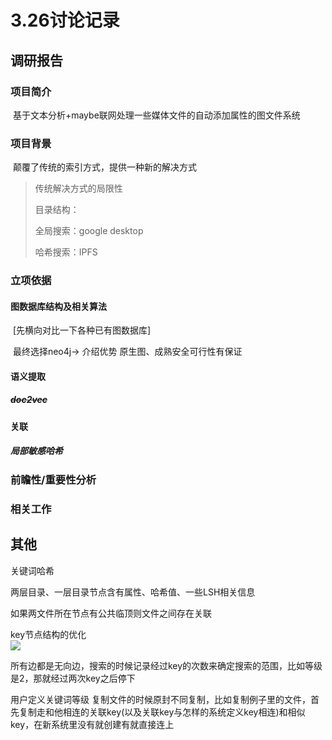 # 3.26讨论记录

## 调研报告

### 项目简介

​		基于文本分析+maybe联网处理一些媒体文件的自动添加属性的图文件系统

### 项目背景

​		颠覆了传统的索引方式，提供一种新的解决方式

> 传统解决方式的局限性
>
> 目录结构：
>
> 全局搜索：google desktop
>
> 哈希搜索：IPFS



### 立项依据

#### 图数据库结构及相关算法

​			[先横向对比一下各种已有图数据库]

​			最终选择neo4j-> 介绍优势 原生图、成熟安全可行性有保证

#### 语义提取

##### ~~doc2vec~~

#### 关联

##### 局部敏感哈希

### 前瞻性/重要性分析



### 相关工作



## 其他

关键词哈希

两层目录、一层目录节点含有属性、哈希值、一些LSH相关信息

如果两文件所在节点有公共临顶则文件之间存在关联

key节点结构的优化  
![](https://github.com/OSH-2020/x-code-nowww/raw/master/image/stru.jpg)

所有边都是无向边，搜索的时候记录经过key的次数来确定搜索的范围，比如等级是2，那就经过两次key之后停下

用户定义关键词等级
复制文件的时候原封不同复制，比如复制例子里的文件，首先复制走和他相连的关联key(以及关联key与怎样的系统定义key相连)和相似key，在新系统里没有就创建有就直接连上
